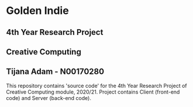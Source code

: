 # Golden Indie
## 4th Year Research Project
## Creative Computing 
## Tijana Adam - N00170280

This repository contains 'source code' for the 4th Year Research Project of Creative Computing module, 2020/21. Project contains Client (front-end code) and Server (back-end code).
